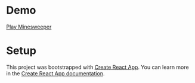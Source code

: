 
# Demo

[Play Minesweeper](https://kilvap.github.io/minesweeper)

# Setup

This project was bootstrapped with [Create React App](https://github.com/facebook/create-react-app).
You can learn more in the [Create React App documentation](https://facebook.github.io/create-react-app/docs/getting-started).